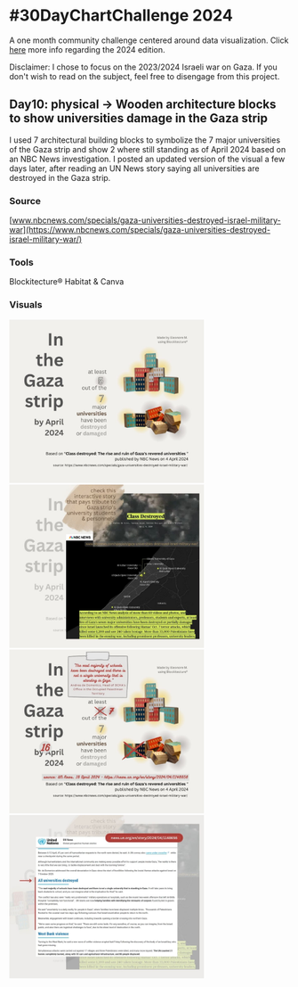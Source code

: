 # #30DayChartChallenge 2024

A one month community challenge centered around data visualization.
Click [here](https://github.com/30DayChartChallenge/Edition2024) more info regarding the 2024 edition.

Disclaimer: I chose to focus on the 2023/2024 Israeli war on Gaza. If you don't wish to read on the subject, feel free to disengage from this project.

## Day10: physical -> Wooden architecture blocks to show universities damage in the Gaza strip
I used 7 architectural building blocks to symbolize the 7 major universities of the Gaza strip and show 2 where still standing as of April 2024 based on an NBC News investigation.
I posted an updated version of the visual a few days later, after reading an UN News story saying all universities are destroyed in the Gaza strip.

### Source 
[www.nbcnews.com/specials/gaza-universities-destroyed-israel-military-war](https://www.nbcnews.com/specials/gaza-universities-destroyed-israel-military-war/)

### Tools
Blockitecture® Habitat & Canva

### Visuals
<div>
<img src="unis-damage-gaza-strip-2023-2024/slide1.jpg" alt="Universities damage in the Gaza strip, blocks" width="350"/>
<img src="unis-damage-gaza-strip-2023-2024/slide2.jpg" alt=Food production damage in the Gaza strip, sources / info" width="350"/>
</div>

<div>
<img src="unis-damage-gaza-strip-2023-2024_update/slide1.jpg" alt="Food production damage in the Gaza strip, blocks" width="350"/>
<img src="unis-damage-gaza-strip-2023-2024_update/slide2.jpg" alt=Food production damage in the Gaza strip, sources / info" width="350"/>
</div>
